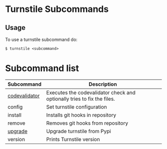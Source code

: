 Turnstile Subcommands
=====================

Usage
-----

To use a turnstile subcommand do:

    $ turnstile <subcommand>


Subcommand list
===============

| Subcommand                                    | Description                                                             |
|-----------------------------------------------|-------------------------------------------------------------------------|
| [codevalidator](subcommands/codevalidator.md) | Executes the codevalidator check and optionally tries to fix the files. |
| config                                        | Set turnstile configuration                                             |
| install                                       | Installs git hooks in repository                                        |
| remove                                        | Removes git hooks from repository                                       |
| [upgrade](subcommands/upgrade.md)             | Upgrade turnstile from Pypi                                             |
| version                                       | Prints Turnstile version                                                |
